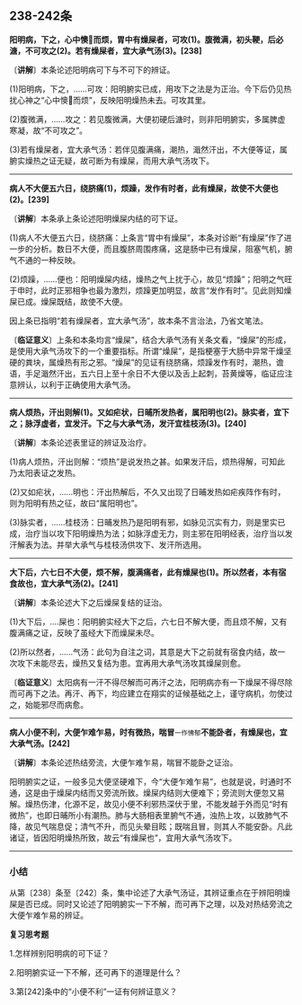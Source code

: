## 238-242条

**阳明病，下之，心中懊𢙐而烦，胃中有燥屎者，可攻(1)。腹微满，初头鞕，后必溏，不可攻之(2)。若有燥屎者，宜大承气汤(3)。[238]**

〔**讲解**〕本条论述阳明病可下与不可下的辨证。

(1)阳明病，下之，……可攻：阳明腑实已成，用攻下之法是为正治。今下后仍见热扰心神之“心中懊𢙐而烦”，反映阳明燥热未去。可攻其里。

(2)腹微满，……攻之：若见腹微满，大便初硬后溏时，则非阳明腑实，多属脾虚寒凝，故“不可攻之”。

(3)若有燥屎者，宜大承气汤：若伴见腹满痛，潮热，濈然汗出，不大便等证，属腑实燥热之证无疑，故可断为有燥屎，而用大承气汤攻下。

------

**病人不大便五六日，绕脐痛(1)，烦躁，发作有时者，此有燥屎，故使不大便也(2)。[239]**

〔**讲解**〕本条承上条论述阳明燥屎内结的可下证。

(1)病人不大便五六日，绕脐痛：上条言“胃中有燥屎”，本条对诊断“有燥屎”作了进一步的分析。数日不大便，而且腹脐周围疼痛，这是肠中已有燥屎，阻塞气机，腑气不通的一种反映。

(2)烦躁，……便也：阳明燥屎内结，燥热之气上扰于心，故见“烦躁”；阳明之气旺于申时，此时正邪相争也最为激烈，烦躁更加明显，故言“发作有时”。见此则知燥屎已成。燥屎既结，故使不大便。

因上条已指明“若有燥屎者，宜大承气汤”，故本条不言治法，乃省文笔法。

〔**临证意义**〕上条和本条均言“燥屎”，结合大承气汤有关条文看，“燥屎”的形成，是使用大承气汤攻下的一个重要指标。所谓“燥屎”，是指梗塞于大肠中异常干燥坚硬的粪块，属燥热有形之邪。“燥屎”的见证有绕脐痛，烦躁发作有时，潮热，谵语，手足濈然汗出，五六日上至十余日不大便以及舌上起刺，苔黄燥等，临证应注意辨认，以利于正确使用大承气汤。

------

**病人烦热，汗出则解(1)。又如疟状，日晡所发热者，属阳明也(2)。脉实者，宜下之；脉浮虚者，宜发汗。下之与大承气汤，发汗宜桂枝汤(3)。[240]**

〔**讲解**〕本条论述表里证的辨证及治疗。

(1)病人烦热，汗出则解：“烦热”是说发热之甚。如果发汗后，烦热得解，可知此乃太阳表证之发热。

(2)又如疟状，……明也：汗出热解后，不久又出现了日晡发热如疟疾阵作有时，则为阳明有热之征，故曰“属阳明也”。

(3)脉实者，……桂枝汤：日晡发热乃是阳明有邪，如脉见沉实有力，则是里实已成，治疗当以攻下阳明燥热为法；如脉浮虚无力，则主邪在阳明经表，治疗当以发汗解表为法。并举大承气与桂枝汤供攻下、发汗所选用。

------

**大下后，六七日不大便，烦不解，腹满痛者，此有燥屎也(1)。所以然者，本有宿食故也，宜大承气汤(2)。[241]**

〔**讲解**〕本条论述大下之后燥屎复结的证治。

(1)大下后，….屎也：阳明腑实经大下之后，六七日不解大便，而且烦不解，又有腹满痛之证，反映了虽经大下而燥屎未尽。

(2)所以然者，……气汤：此句为自注之词，其意是大下之前就有宿食内结，故一次攻下未能尽去，燥热又复结为患。宜再用大承气汤攻其燥屎则愈。

〔**临证意义**〕太阳病有一汗不得尽解而可再汗之法，阳明病亦有一下燥屎不得尽除而可再下之法。再汗、再下，均应建立在翔实的证候基础之上，谨守病机，勿使过之，始能邪尽而病愈。

------

**病人小便不利，大便乍难乍易，时有微热，喘冒**<small>一作怫郁</small>**不能卧者，有燥屎也，宜大承气汤。[242]**

〔**讲解**〕本条论述热结旁流，大便乍难乍易，喘冒不能卧之证治。

阳明腑实之证，一般多见大便坚硬难下，今“大便乍难乍易”，也就是说，时通时不通，这是由于燥屎内结而又旁流所致。燥屎内结则大便难下；旁流则大便忽又易解。燥热伤津，化源不足，故见小便不利邪热深伏于里，不能发越于外而见“时有微热”，也即日晡所小有潮热。肺与大肠相表里腑气不通，浊热上攻，以致肺气不降，故见气喘息促；清气不升，而见头晕目眩；既喘且冒，则其人不能安卧。凡此诸证，皆因阳明燥热所致，故云“有燥屎也”，宜用大承气汤攻下。

------

### 小结

从第〔238〕条至〔242〕条，集中论述了大承气汤证，其辨证重点在于辨阳明燥屎是否已成。同时又论述了阳明腑实一下不解，而可再下之理，以及对热结旁流之大便乍难乍易的辨证。

**复习思考题**

1.怎样辨别阳明病的可下证？

2.阳明腑实证一下不解，还可再下的道理是什么？

3.第[242]条中的“小便不利”一证有何辨证意义？
